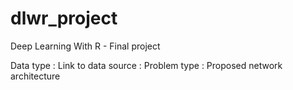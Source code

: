 # dlwr_project
Deep Learning With R - Final project
  
  Data type : 
  Link to data source : 
  Problem type : 
  Proposed network architecture
 

